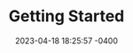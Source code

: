 ---
layout: default
title:  "Getting Started"
date:   2023-04-18 18:25:57 -0400
categories: setup getting started
permalink: /setup/getting-started/
nav_order: 1
---